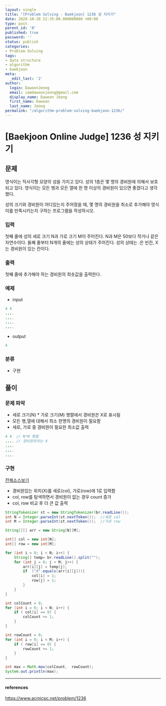 ```yaml
---
layout: single
title: "[Problem Solving - Baekjoon] 1236 성 지키기"
date: 2020-10-28 22:35:00.000000000 +09:00
type: post
parent_id: '0'
published: true
password: ''
status: publish
categories:
- Problem Solving
tags:
- data structure
- algorithm
- baekjoon
meta:
  _edit_last: '2'
author:
  login: DawoonJeong
  email: iamdawoonjeong@gmail.com
  display_name: Dawoon Jeong
  first_name: Dawoon
  last_name: Jeong
permalink: "/algorithm-problem-solving-baekjoon-1236/"
---
```

# [Baekjoon Online Judge] 1236 성 지키기

## 문제
영식이는 직사각형 모양의 성을 가지고 있다. 성의 1층은 몇 명의 경비원에 의해서 보호되고 있다. 영식이는 모든 행과 모든 열에 한 명 이상의 경비원이 있으면 좋겠다고 생각했다.

성의 크기와 경비원이 어디있는지 주어졌을 때, 몇 명의 경비원을 최소로 추가해야 영식이를 만족시키는지 구하는 프로그램을 작성하시오.

### 입력
첫째 줄에 성의 세로 크기 N과 가로 크기 M이 주어진다. N과 M은 50보다 작거나 같은 자연수이다. 둘째 줄부터 N개의 줄에는 성의 상태가 주어진다. 성의 상태는 .은 빈칸, X는 경비원이 있는 칸이다.

### 출력
첫째 줄에 추가해야 하는 경비원의 최솟값을 출력한다.

### 예제

- input

```java
4 4
....
....
....
....
```

- output

```java
4
```

### 분류
- 구현

## 풀이

### 문제 파악

- 세로 크기(N) * 가로 크기(M) 행렬에서 경비원은 X로 표시됨
- 모든 행,열에 대해서 최소 한명의 경비원이 필요함
- 세로, 가로 중 경비원이 필요한 최소값 출력


```java
4 4  // N*M 행렬
.... // 경비원위치는 X
....
....
....
```


### 구현

[전체소스보기](https://github.com/iamdawoonjeong/java-datastructure-algorithm/blob/master/java-algorithm-problem-solving/src/baekjoon/guardingthecastle1236/Main.java)

- 경비원있는 위치(X)를 세로(col), 가로(row)에 1로 입력함     
- col, row를 탐색하면서 경비원이 없는 경우 count 증가
- col, row 비교 후 더 큰 값 출력


```java
StringTokenizer st = new StringTokenizer(br.readLine());
int N = Integer.parseInt(st.nextToken());  //세로 col
int M = Integer.parseInt(st.nextToken());  //가로 row

String[][] arr = new String[N][M];

int[] col = new int[N];
int[] row = new int[M];

for (int i = 0; i < N; i++) {
    String[] temp= br.readLine().split("");
    for (int j = 0; j < M; j++) {
        arr[i][j] = temp[j];
        if  ("X".equals(arr[i][j])){
            col[i] = 1;
            row[j] = 1;
        }
    }
}

int colCount = 0;
for (int i = 0; i < N; i++) {
    if ( col[i] == 0) {
        colCount += 1;
    }
}

int rowCount = 0;
for (int i = 0; i < M; i++) {
    if ( row[i] == 0) {
        rowCount += 1;
    }
}

int max = Math.max(colCount,  rowCount);
System.out.println(max);
```


---

#### references
<https://www.acmicpc.net/problem/1236>
